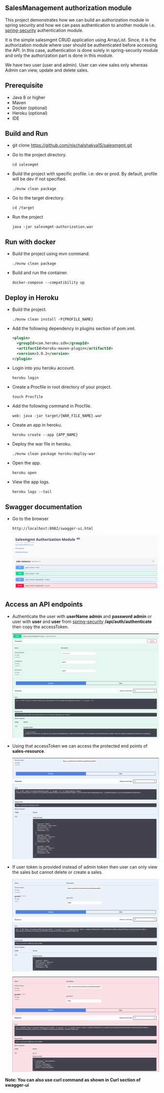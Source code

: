 ## SalesManagement authorization module
This project demonstrates how we can build an authorization module in spring security and how we can pass authentication to 
another module i.e. [spring-security](https://github.com/nischalshakya15/spring-security) authentication module.  

It is the simple salesmgmt CRUD application using ArrayList. Since, it is the authorization module where user should be 
authenticated before accessing the API. In this case, authentication is done solely in spring-security module and 
only the authorization part is done in this module. 

We have two user (user and admin). User can view sales only whereas Admin can view, update and delete sales. 

## Prerequisite
* Java 8 or higher
* Maven 
* Docker (optional)
* Heroku (optional)
* IDE 

## Build and Run
* git clone https://github.com/nischalshakya15/salesmgmt.git

* Go to the project directory.
    
    ``cd salesmgmt``
    
* Build the project with specific profile. i.e: dev or prod. By default, profile will be dev if not specified.

    ``./mvnw clean package``
    
* Go to the target directory.
    
    ``cd /target``
    
* Run the project 
    
    ``java -jar salesmgmt-authorization.war``

## Run with docker 
* Build the project using mvn command. 

    ``./mvnw clean package``
    
* Build and run the container. 

    ``docker-compose --compatibility up``
    
## Deploy in Heroku 
* Build the project.
    
    ``./mvnw clean install -P{PROFILE_NAME}``
    
* Add the following dependency in plugins section of pom.xml. 

    ```xml
    <plugin>
      <groupId>com.heroku.sdk</groupId>
      <artifactId>heroku-maven-plugin</artifactId>
      <version>3.0.2</version>
    </plugin>
    ```

* Login into you heroku account.

    ``heroku login``

* Create a Procfile in root directory of your project.

    ``touch Procfile``

* Add the following command in Procfile. 

    ``web: java -jar target/{WAR_FILE_NAME}.war``

* Create an app in heroku.

    ``heroku create --app {APP_NAME}``

* Deploy the war file in heroku. 

    ``./mvnw clean package heroku:deploy-war``

* Open the app. 

    ``heroku open``

* View the app logs.

    ``heroku logs --tail``
             

## Swagger documentation
* Go to the browser

   ``http://localhost:8082/swagger-ui.html``

   ![API Endpoints](./images/salesmgmt-swaggerui.png)


## Access an API endpoints 

* Authenticate the user with **userName admin**  and **password admin** or user with **user** and **user** from 
  [spring-security](https://spring-security-jwt-module.herokuapp.com/swagger-ui.html#/auth-resource/authenticateUserUsingPOST) **/api/auth/authenticate** 
  then copy the accessToken.
  
  ![Authentication successful](./images/authenticate.png)

* Using that accessToken we can access the protected end points of **sales-resource**.
   
  ![Access SaleResource](./images/findAllSales.png) 

* If user token is provided instead of admin token then user can only view the sales 
  but cannot delete or create a sales.

  ![Access User SaleResource](./images/userAccessSaleResource.png)
  
  ![AccessDenied User SaleResource](./images/userResourceAccessDenied.png)  

**Note: You can also use curl command as shown in Curl section of swagger-ui**
    